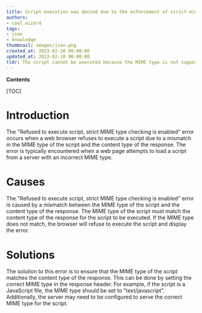 ```yaml
---
title: Script execution was denied due to the enforcement of strict mime type checking
authors:
- cool_wizard
tags:
- json
- knowledge
thumbnail: images/json.png
created_at: 2023-02-10 00:00:00
updated_at: 2023-02-10 00:00:00
tldr: The script cannot be executed because the MIME type is not supported.
---
```


**Contents**

[TOC]

# Introduction

The "Refused to execute script, strict MIME type checking is enabled" error occurs when a web browser refuses to execute a script due to a mismatch in the MIME type of the script and the content type of the response. The error is typically encountered when a web page attempts to load a script from a server with an incorrect MIME type.

# Causes

The "Refused to execute script, strict MIME type checking is enabled" error is caused by a mismatch between the MIME type of the script and the content type of the response. The MIME type of the script must match the content type of the response for the script to be executed. If the MIME type does not match, the browser will refuse to execute the script and display the error.

# Solutions

The solution to this error is to ensure that the MIME type of the script matches the content type of the response. This can be done by setting the correct MIME type in the response header. For example, if the script is a JavaScript file, the MIME type should be set to "text/javascript". Additionally, the server may need to be configured to serve the correct MIME type for the script.
